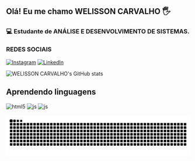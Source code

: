 ## Olá! Eu me chamo WELISSON CARVALHO 🖐️

### 💻 Estudante de ANÁLISE E DESENVOLVIMENTO DE SISTEMAS.





### REDES SOCIAIS
[![Instagram](https://img.shields.io/badge/Instagram-E4405F?style=for-the-badge&logo=instagram&logoColor=white)](https://www.instagram.com/welisson_carvalho_/)
[![LinkedIn](https://img.shields.io/badge/LinkedIn-0077B5?style=for-the-badge&logo=linkedin&logoColor=white)](https://www.linkedin.com/in/welisson-carvalho-612a53212/)

![WELISSON CARVALHO's GitHub stats](https://github-readme-stats.vercel.app/api?username=WELISSON00&show_icons=true)


## Aprendendo linguagens

<div style="display: inline_block">
  <img align="center" alt="html5" src="https://img.shields.io/badge/HTML5-E34F26?style=for-the-badge&logo=html5&logoColor=white" />
  <img align="center" alt="js" src="https://img.shields.io/badge/JavaScript-F7DF1E?style=for-the-badge&logo=javascript&logoColor=black" />
  <img align="center" alt="js" src="https://img.shields.io/badge/Python-3776AB?style=for-the-badge&logo=python&logoColor=white" />

</div><br/>



<picture align="center">
  <source media="(prefers-color-scheme: dark)" srcset="https://raw.githubusercontent.com/WELISSON00/WELISSON00/output/github-contribution-grid-snake-dark.svg">
  <source media="(prefers-color-scheme: light)" srcset="https://raw.githubusercontent.com/WELISSON00/WELISSON00/output/github-contribution-grid-snake-dark.svg">
  <img align="center" alt="github contribution grid snake animation" src="https://raw.githubusercontent.com/WELISSON00/WELISSON00/output/github-contribution-grid-snake.svg">
</picture>





